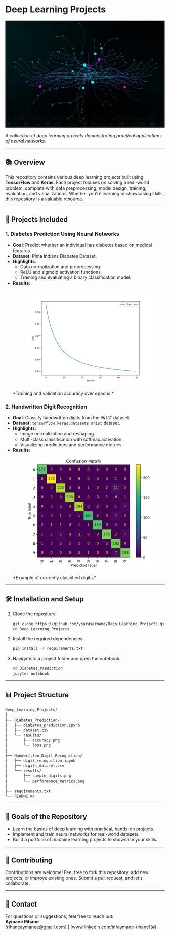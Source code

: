 # **Deep Learning Projects**

<p align="center">
  <img src="./deepLearningProjects.jpg" alt="Deep Learning Banner" width="800" />
</p>  

*A collection of deep learning projects demonstrating practical applications of neural networks.*

---

## 📚 **Overview**

This repository contains various deep learning projects built using **TensorFlow** and **Keras**. Each project focuses on solving a real-world problem, complete with data preprocessing, model design, training, evaluation, and visualizations. Whether you're learning or showcasing skills, this repository is a valuable resource.

---

## 📂 **Projects Included**

### 1. **Diabetes Prediction Using Neural Networks**
   - **Goal**: Predict whether an individual has diabetes based on medical features.
   - **Dataset**: Pima Indians Diabetes Dataset.
   - **Highlights**:
     - Data normalization and preprocessing.
     - ReLU and sigmoid activation functions.
     - Training and evaluating a binary classification model.
   - **Results**:  
     <p align="center">
       <img src="./Diabetes_Prediction/results/accuracy.png" alt="Accuracy Plot" width="400" />
     </p>  
     *Training and validation accuracy over epochs.*

### 2. **Handwritten Digit Recognition**
   - **Goal**: Classify handwritten digits from the `MNIST` dataset.
   - **Dataset**: `tensorflow.keras.datasets.mnist` dataset.
   - **Highlights**:
     - Image normalization and reshaping.
     - Multi-class classification with softmax activation.
     - Visualizing predictions and performance metrics.
   - **Results**:  
     <p align="center">
       <img src="./Handwritten_Digit_Recognition_MNIST/results/confusionMatrix.png" width="400" />
     </p>  
     *Example of correctly classified digits.*

---

## 🛠 **Installation and Setup**

1. Clone the repository:
   ```bash
   git clone https://github.com/yourusername/Deep_Learning_Projects.git
   cd Deep_Learning_Projects
   ```

2. Install the required dependencies:
   ```bash
   pip install -r requirements.txt
   ```

3. Navigate to a project folder and open the notebook:
   ```bash
   cd Diabetes_Prediction
   jupyter notebook
   ```

---

## 📊 **Project Structure**

```
Deep_Learning_Projects/
│
├── Diabetes_Prediction/
│   ├── diabetes_prediction.ipynb
│   ├── dataset.csv
│   └── results/
│       ├── accuracy.png
│       └── loss.png
│
├── Handwritten_Digit_Recognition/
│   ├── digit_recognition.ipynb
│   ├── digits_dataset.csv
│   └── results/
│       ├── sample_digits.png
│       └── performance_metrics.png
│
├── requirements.txt
└── README.md
```

---

## 🎯 **Goals of the Repository**

- Learn the basics of deep learning with practical, hands-on projects.
- Implement and train neural networks for real-world datasets.
- Build a portfolio of machine learning projects to showcase your skills.

---

## 🤝 **Contributing**

Contributions are welcome! Feel free to fork this repository, add new projects, or improve existing ones. Submit a pull request, and let’s collaborate.

---

## 📧 **Contact**

For questions or suggestions, feel free to reach out:  
**Aymane Rihane**  
[rihaneaymanee@gmail.com] | [www.linkedin.com/in/aymane-rihane](#)
